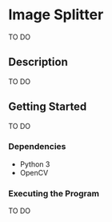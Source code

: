# Image Splitter
TO DO

## Description
TO DO

## Getting Started
TO DO

### Dependencies
- Python 3
- OpenCV

### Executing the Program
TO DO
